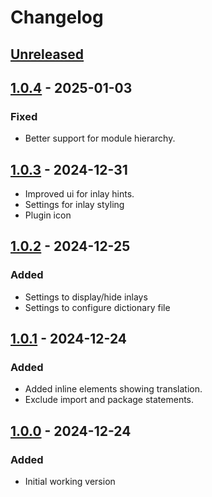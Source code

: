 # Changelog

## [Unreleased]

## [1.0.4] - 2025-01-03

### Fixed

- Better support for module hierarchy.

## [1.0.3] - 2024-12-31

- Improved ui for inlay hints.
- Settings for inlay styling
- Plugin icon

## [1.0.2] - 2024-12-25

### Added

- Settings to display/hide inlays
- Settings to configure dictionary file

## [1.0.1] - 2024-12-24

### Added

- Added inline elements showing translation.
- Exclude import and package statements.

## [1.0.0] - 2024-12-24

### Added

- Initial working version

[Unreleased]: https://github.com/hpalma/intellij-domain-translator/compare/v1.0.4...HEAD
[1.0.4]: https://github.com/hpalma/intellij-domain-translator/compare/v1.0.3...v1.0.4
[1.0.3]: https://github.com/hpalma/intellij-domain-translator/compare/v1.0.2...v1.0.3
[1.0.2]: https://github.com/hpalma/intellij-domain-translator/compare/v1.0.1...v1.0.2
[1.0.1]: https://github.com/hpalma/intellij-domain-translator/compare/v1.0.0...v1.0.1
[1.0.0]: https://github.com/hpalma/intellij-domain-translator/commits/v1.0.0
